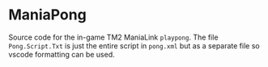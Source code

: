 # ManiaPong
Source code for the in-game TM2 ManiaLink `playpong`.
The file `Pong.Script.Txt` is just the entire script in `pong.xml` but as a separate file so vscode formatting can be used.